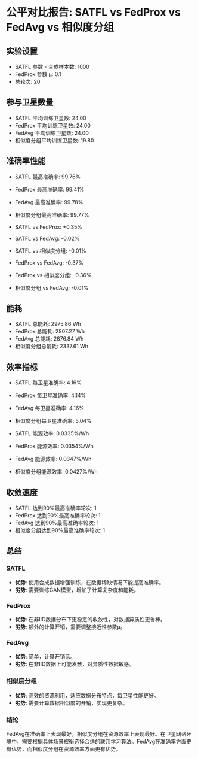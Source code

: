 # 公平对比报告: SATFL vs FedProx vs FedAvg vs 相似度分组

## 实验设置
- SATFL 参数 - 合成样本数: 1000
- FedProx 参数 μ: 0.1
- 总轮次: 20

## 参与卫星数量
- SATFL 平均训练卫星数: 24.00
- FedProx 平均训练卫星数: 24.00
- FedAvg 平均训练卫星数: 24.00
- 相似度分组平均训练卫星数: 19.80

## 准确率性能
- SATFL 最高准确率: 99.76%
- FedProx 最高准确率: 99.41%
- FedAvg 最高准确率: 99.78%
- 相似度分组最高准确率: 99.77%

- SATFL vs FedProx: +0.35%
- SATFL vs FedAvg: -0.02%
- SATFL vs 相似度分组: -0.01%
- FedProx vs FedAvg: -0.37%
- FedProx vs 相似度分组: -0.36%
- 相似度分组 vs FedAvg: -0.01%

## 能耗
- SATFL 总能耗: 2975.86 Wh
- FedProx 总能耗: 2807.27 Wh
- FedAvg 总能耗: 2876.84 Wh
- 相似度分组总能耗: 2337.61 Wh

## 效率指标
- SATFL 每卫星准确率: 4.16%
- FedProx 每卫星准确率: 4.14%
- FedAvg 每卫星准确率: 4.16%
- 相似度分组每卫星准确率: 5.04%

- SATFL 能源效率: 0.0335%/Wh
- FedProx 能源效率: 0.0354%/Wh
- FedAvg 能源效率: 0.0347%/Wh
- 相似度分组能源效率: 0.0427%/Wh

## 收敛速度
- SATFL 达到90%最高准确率轮次: 1
- FedProx 达到90%最高准确率轮次: 1
- FedAvg 达到90%最高准确率轮次: 1
- 相似度分组达到90%最高准确率轮次: 1

## 总结
### SATFL
- **优势**: 使用合成数据增强训练，在数据稀缺情况下能提高准确率。
- **劣势**: 需要训练GAN模型，增加了计算复杂度和能耗。

### FedProx
- **优势**: 在非IID数据分布下更稳定的收敛性，对数据异质性更鲁棒。
- **劣势**: 额外的计算开销，需要调整接近性参数μ。

### FedAvg
- **优势**: 简单，计算开销低。
- **劣势**: 在非IID数据上可能发散，对异质性数据敏感。

### 相似度分组
- **优势**: 高效的资源利用，适应数据分布特点，每卫星性能更好。
- **劣势**: 需要计算数据相似度的开销，实现更复杂。

### 结论
FedAvg在准确率上表现最好，相似度分组在资源效率上表现最好。在卫星网络环境中，需要根据具体场景权衡选择合适的联邦学习算法。FedAvg在准确率方面更有优势，而相似度分组在资源效率方面更有优势。
